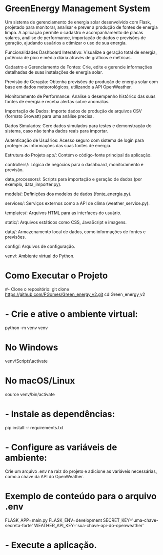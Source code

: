   # GreenEnergy Management System
  
Um sistema de gerenciamento de energia solar desenvolvido com Flask, projetado para monitorar, analisar e prever a produção de fontes de energia limpa. A aplicação permite o cadastro e acompanhamento de placas solares, análise de performance, importação de dados e previsões de geração, ajudando usuários a otimizar o uso de sua energia.

Funcionalidades
Dashboard Interativo: Visualize a geração total de energia, potência de pico e média diária através de gráficos e métricas.

Cadastro e Gerenciamento de Fontes: Crie, edite e gerencie informações detalhadas de suas instalações de energia solar.

Previsão de Geração: Obtenha previsões de produção de energia solar com base em dados meteorológicos, utilizando a API OpenWeather.

Monitoramento de Performance: Analise o desempenho histórico das suas fontes de energia e receba alertas sobre anomalias.

Importação de Dados: Importe dados de produção de arquivos CSV (formato Growatt) para uma análise precisa.

Dados Simulados: Gere dados simulados para testes e demonstração do sistema, caso não tenha dados reais para importar.

Autenticação de Usuários: Acesso seguro com sistema de login para proteger as informações das suas fontes de energia.

Estrutura do Projeto
app/: Contém o código-fonte principal da aplicação.

controllers/: Lógica de negócios para o dashboard, monitoramento e previsão.

data_processors/: Scripts para importação e geração de dados (por exemplo, data_importer.py).

models/: Definições dos modelos de dados (fonte_energia.py).

services/: Serviços externos como a API de clima (weather_service.py).

templates/: Arquivos HTML para as interfaces do usuário.

static/: Arquivos estáticos como CSS, JavaScript e imagens.

data/: Armazenamento local de dados, como informações de fontes e previsões.

config/: Arquivos de configuração.

venv/: Ambiente virtual do Python.

# Como Executar o Projeto
#- Clone o repositório:
  git clone https://github.com/PGomes/Green_energy_v2.git
  cd Green_energy_v2

# - Crie e ative o ambiente virtual:
  python -m venv venv
  # No Windows
  venv\Scripts\activate
  # No macOS/Linux
  source venv/bin/activate

# - Instale as dependências:
  pip install -r requirements.txt

# - Configure as variáveis de ambiente:
  Crie um arquivo .env na raiz do projeto e adicione as variáveis necessárias, como a chave da API do OpenWeather.

  # Exemplo de conteúdo para o arquivo .env
  FLASK_APP=main.py
  FLASK_ENV=development
  SECRET_KEY='uma-chave-secreta-forte'
  WEATHER_API_KEY='sua-chave-api-do-openweather'

# - Execute a aplicação.
